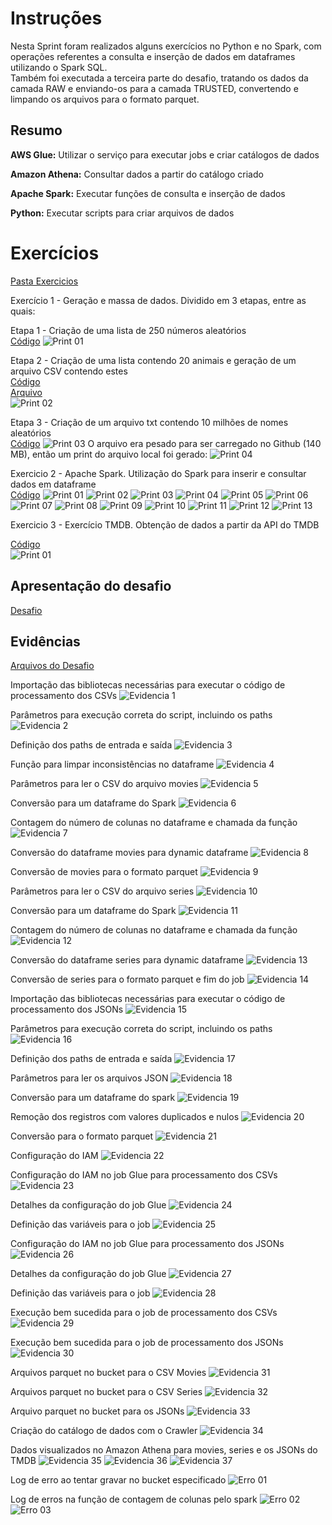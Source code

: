 # Instruções

Nesta Sprint foram realizados alguns exercícios no Python e no Spark, com operações referentes a consulta e inserção de dados em dataframes utilizando o Spark SQL. <br>
Também foi executada a terceira parte do desafio, tratando os dados da camada RAW e enviando-os para a camada TRUSTED, convertendo e limpando os arquivos para o formato parquet.

## Resumo

**AWS Glue:** Utilizar o serviço para executar jobs e criar catálogos de dados

**Amazon Athena:** Consultar dados a partir do catálogo criado

**Apache Spark:** Executar funções de consulta e inserção de dados

**Python:** Executar scripts para criar arquivos de dados

# Exercícios

[Pasta Exercicios](exercicios/)

Exercício 1 - Geração e massa de dados. Dividido em 3 etapas, entre as quais:

Etapa 1 - Criação de uma lista de 250 números aleatórios<br>
[Código](exercicios/Exercicio01/Etapa1.py)
![Print 01](exercicios/Exercicio01/Etapa1.png)

Etapa 2 - Criação de uma lista contendo 20 animais e geração de um arquivo CSV contendo estes<br>
[Código](exercicios/Exercicio01/Etapa2.py)<br>
[Arquivo](exercicios/Exercicio01/animais.csv)<br>
![Print 02](exercicios/Exercicio01/Etapa2.png)

Etapa 3 - Criação de um arquivo txt contendo 10 milhões de nomes aleatórios<br>
[Código](exercicios/Exercicio01/Etapa3.py)
![Print 03](exercicios/Exercicio01/Etapa3.png)
O arquivo era pesado para ser carregado no Github (140 MB), então um print do arquivo local foi gerado:
![Print 04](exercicios/Exercicio01/Etapa3-nomes_aleatorios.png)

Exercicio 2 - Apache Spark. Utilização do Spark para inserir e consultar dados em dataframe<br>
[Código](exercicios/Exercicio02/Exercicio02.ipynb)
![Print 01](exercicios/Exercicio02/01.png)
![Print 02](exercicios/Exercicio02/02.png)
![Print 03](exercicios/Exercicio02/03.png)
![Print 04](exercicios/Exercicio02/04.png)
![Print 05](exercicios/Exercicio02/05.png)
![Print 06](exercicios/Exercicio02/06.png)
![Print 07](exercicios/Exercicio02/07.png)
![Print 08](exercicios/Exercicio02/08.png)
![Print 09](exercicios/Exercicio02/09.png)
![Print 10](exercicios/Exercicio02/10.png)
![Print 11](exercicios/Exercicio02/11.png)
![Print 12](exercicios/Exercicio02/12.png)
![Print 13](exercicios/Exercicio02/13.png)

Exercicio 3 - Exercício TMDB. Obtenção de dados a partir da API do TMDB<br>

[Código](exercicios/Exercicio03/Exercicio03.py)<br>
![Print 01](exercicios/Exercicio03/01.png)


## Apresentação do desafio

[Desafio](desafio/README.md)

## Evidências

[Arquivos do Desafio](desafio/)

Importação das bibliotecas necessárias para executar o código de processamento dos CSVs
![Evidencia 1](evidencias/01.png)<br>

Parâmetros para execução correta do script, incluindo os paths
![Evidencia 2](evidencias/02.png)<br>

Definição dos paths de entrada e saída
![Evidencia 3](evidencias/03.png)<br>

Função para limpar inconsistências no dataframe
![Evidencia 4](evidencias/04.png)<br>

Parâmetros para ler o CSV do arquivo movies
![Evidencia 5](evidencias/05.png)<br>

Conversão para um dataframe do Spark
![Evidencia 6](evidencias/06.png)<br>

Contagem do número de colunas no dataframe e chamada da função
![Evidencia 7](evidencias/07.png)<br>

Conversão do dataframe movies para dynamic dataframe
![Evidencia 8](evidencias/08.png)<br>

Conversão de movies para o formato parquet
![Evidencia 9](evidencias/09.png)<br>

Parâmetros para ler o CSV do arquivo series
![Evidencia 10](evidencias/10.png)<br>

Conversão para um dataframe do Spark
![Evidencia 11](evidencias/11.png)<br>

Contagem do número de colunas no dataframe e chamada da função
![Evidencia 12](evidencias/12.png)<br>

Conversão do dataframe series para dynamic dataframe
![Evidencia 13](evidencias/13.png)<br>

Conversão de series para o formato parquet e fim do job
![Evidencia 14](evidencias/14.png)<br>

Importação das bibliotecas necessárias para executar o código de processamento dos JSONs
![Evidencia 15](evidencias/15.png)<br>

Parâmetros para execução correta do script, incluindo os paths
![Evidencia 16](evidencias/16.png)<br>

Definição dos paths de entrada e saída
![Evidencia 17](evidencias/17.png)<br>

Parâmetros para ler os arquivos JSON
![Evidencia 18](evidencias/18.png)<br>

Conversão para um dataframe do spark
![Evidencia 19](evidencias/19.png)<br>

Remoção dos registros com valores duplicados e nulos
![Evidencia 20](evidencias/20.png)<br>

Conversão para o formato parquet
![Evidencia 21](evidencias/21.png)<br>

Configuração do IAM
![Evidencia 22](evidencias/22.png)<br>

Configuração do IAM no job Glue para processamento dos CSVs
![Evidencia 23](evidencias/23.png)<br>

Detalhes da configuração do job Glue 
![Evidencia 24](evidencias/24.png)<br>

Definição das variáveis para o job
![Evidencia 25](evidencias/25.png)<br>

Configuração do IAM no job Glue para processamento dos JSONs
![Evidencia 26](evidencias/26.png)<br>

Detalhes da configuração do job Glue 
![Evidencia 27](evidencias/27.png)<br>

Definição das variáveis para o job
![Evidencia 28](evidencias/28.png)<br>

Execução bem sucedida para o job de processamento dos CSVs
![Evidencia 29](evidencias/29.png)<br>

Execução bem sucedida para o job de processamento dos JSONs
![Evidencia 30](evidencias/30.png)<br>

Arquivos parquet no bucket para o CSV Movies
![Evidencia 31](evidencias/31.png)<br>

Arquivos parquet no bucket para o CSV Series
![Evidencia 32](evidencias/32.png)<br>

Arquivo parquet no bucket para os JSONs
![Evidencia 33](evidencias/33.png)<br>

Criação do catálogo de dados com o Crawler
![Evidencia 34](evidencias/34.png)<br>

Dados visualizados no Amazon Athena para movies, series e os JSONs do TMDB
![Evidencia 35](evidencias/35.png)
![Evidencia 36](evidencias/36.png)
![Evidencia 37](evidencias/37.png)

Log de erro ao tentar gravar no bucket especificado
![Erro 01](evidencias/Err_01.png)

Log de erros na função de contagem de colunas pelo spark
![Erro 02](evidencias/Err_02.png)
![Erro 03](evidencias/Err_03.png)